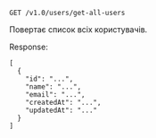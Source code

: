 `GET /v1.0/users/get-all-users`

Повертає список всіх користувачів.

Response:

```
[
  {
    "id": "...",
    "name": "...",
    "email": "...",
    "createdAt": "...",
    "updatedAt": "..."
  }
]
```